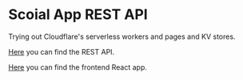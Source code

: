 # Scoial App REST API

Trying out Cloudflare's serverless workers and pages and KV stores.

[Here](https://social-api.riegel.workers.dev/) you can find the REST API.

[Here](https://social-app-front.pages.dev/) you can find the frontend React app.
